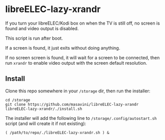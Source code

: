# libreELEC-lazy-xrandr

If you turn your libreELEC/Kodi box on when the TV is still off, no screen is
found and video output is disabled.

This script is run after boot.

If a screen is found, it just exits without doing anything.

If no screen screen is found, it will wait for a screen to be connected, then
run `xrandr` to enable video output with the screen default resolution.

## Install

Clone this repo somewhere in your `/storage` dir, then run the installer:

```
cd /storage
git clone https://github.com/masavini/libreELEC-lazy-xrandr
libreELEC-lazy-xrandr/./install.sh
```

The installer will add the following line to `/storage/.config/autostart.sh` script (and will create it if not existing):

```
( /path/to/repo/./libreELEC-lazy-xrandr.sh ) &
```
